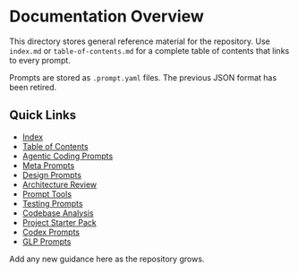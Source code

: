 # Documentation Overview

This directory stores general reference material for the repository. Use
`index.md` or `table-of-contents.md` for a complete table of contents that links to every prompt.

Prompts are stored as `.prompt.yaml` files. The previous JSON format has been
retired.

## Quick Links

- [Index](index.md)
- [Table of Contents](table-of-contents.md)
- [Agentic Coding Prompts](../agentic_coding/overview.md)
- [Meta Prompts](../meta_prompts/overview.md)
- [Design Prompts](../design_prompts/overview.md)
- [Architecture Review](../architecture_review/overview.md)
- [Prompt Tools](../prompt_tools/overview.md)
- [Testing Prompts](../testing_prompts/overview.md)
- [Codebase Analysis](../codebase_analysis/overview.md)
- [Project Starter Pack](../starter_pack/overview.md)
- [Codex Prompts](../codex_prompts/overview.md)
- [GLP Prompts](../glp_prompts/overview.md)

Add any new guidance here as the repository grows.
